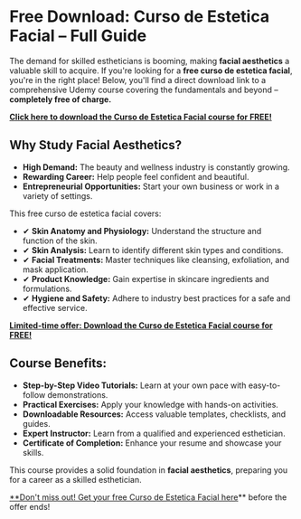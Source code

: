 # Free Download: Curso de Estetica Facial – Full Guide

The demand for skilled estheticians is booming, making **facial aesthetics** a valuable skill to acquire. If you're looking for a **free curso de estetica facial**, you're in the right place! Below, you'll find a direct download link to a comprehensive Udemy course covering the fundamentals and beyond – **completely free of charge.**

[**Click here to download the Curso de Estetica Facial course for FREE!**](https://udemywork.com/curso-de-estetica-facial)

## Why Study Facial Aesthetics?

*   **High Demand:** The beauty and wellness industry is constantly growing.
*   **Rewarding Career:** Help people feel confident and beautiful.
*   **Entrepreneurial Opportunities:** Start your own business or work in a variety of settings.

This free curso de estetica facial covers:

*   ✔ **Skin Anatomy and Physiology:** Understand the structure and function of the skin.
*   ✔ **Skin Analysis:** Learn to identify different skin types and conditions.
*   ✔ **Facial Treatments:** Master techniques like cleansing, exfoliation, and mask application.
*   ✔ **Product Knowledge:** Gain expertise in skincare ingredients and formulations.
*   ✔ **Hygiene and Safety:** Adhere to industry best practices for a safe and effective service.

[**Limited-time offer: Download the Curso de Estetica Facial course for FREE!**](https://udemywork.com/curso-de-estetica-facial)

## Course Benefits:

*   **Step-by-Step Video Tutorials:** Learn at your own pace with easy-to-follow demonstrations.
*   **Practical Exercises:** Apply your knowledge with hands-on activities.
*   **Downloadable Resources:** Access valuable templates, checklists, and guides.
*   **Expert Instructor:** Learn from a qualified and experienced esthetician.
*   **Certificate of Completion:** Enhance your resume and showcase your skills.

This course provides a solid foundation in **facial aesthetics**, preparing you for a career as a skilled esthetician.

[**Don't miss out! Get your free Curso de Estetica Facial here](https://udemywork.com/curso-de-estetica-facial)** before the offer ends!
